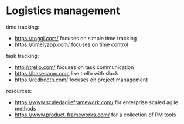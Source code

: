 # Logistics management

time tracking:
- https://toggl.com/ focuses on simple time tracking  
- https://timelyapp.com/ focuses on time control  

task tracking:
- http://trello.com/ focuses on task communication  
- https://basecamp.com like trello with slack  
- https://redbooth.com/ focuses on project management  

resources:
- https://www.scaledagileframework.com/ for enterprise scaled agile methods  
- https://www.product-frameworks.com/ for a collection of PM tools  

